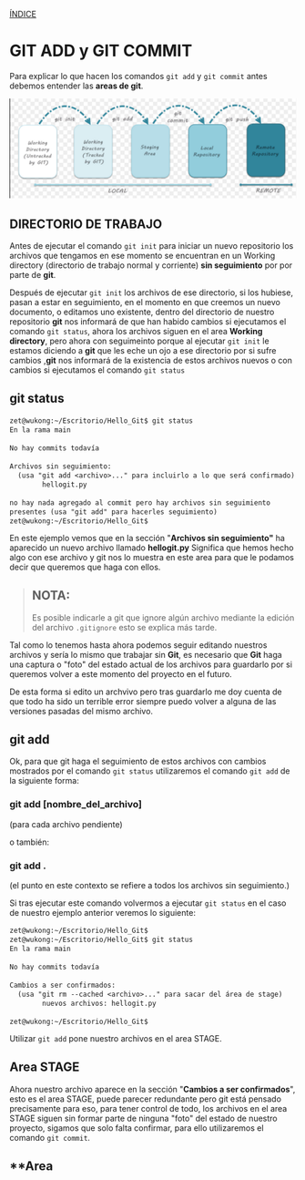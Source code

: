 [ÍNDICE](https://github.com/JoseFerDel/Guia_Git_GitHub/blob/Zet_main/README.md)

# **GIT ADD y GIT COMMIT**

Para explicar lo que hacen los comandos `git add` y `git commit` antes debemos entender las **areas de git**.

![git_areas.png](/IMG/Git_areas.png "Areas de git")

## **DIRECTORIO DE TRABAJO**

Antes de ejecutar el comando `git init` para iniciar un nuevo repositorio los archivos que tengamos en ese momento se encuentran en un Working directory (directorio de trabajo normal y corriente) **sin seguimiento** por por parte de **git**.

Después de ejecutar `git init` los archivos de ese directorio, si los hubiese, pasan a estar en seguimiento, en el momento en que creemos un nuevo documento, o editamos uno existente, dentro del directorio de nuestro repositorio **git** nos informará de que han habido cambios si ejecutamos el comando `git status`, ahora los archivos siguen en el area **Working directory**, pero ahora con seguimeinto porque al ejecutar `git init` le estamos diciendo a **git** que les eche un ojo a ese directorio por si sufre cambios ,**git** nos informará de la existencia de estos archivos nuevos o con cambios si ejecutamos el comando `git status`

## **git status**
``` 
zet@wukong:~/Escritorio/Hello_Git$ git status
En la rama main

No hay commits todavía

Archivos sin seguimiento:
  (usa "git add <archivo>..." para incluirlo a lo que será confirmado)
        hellogit.py

no hay nada agregado al commit pero hay archivos sin seguimiento presentes (usa "git add" para hacerles seguimiento)
zet@wukong:~/Escritorio/Hello_Git$ 
``` 

En este ejemplo vemos que en la sección "**Archivos sin seguimiento"** ha aparecido un nuevo archivo llamado **hellogit.py**
Significa que hemos hecho algo con ese archivo y git nos lo muestra en este area para que le podamos decir que queremos que haga con ellos.  

> ## NOTA:
> Es posible indicarle a git que ignore algún archivo mediante la edición del archivo `.gitignore` esto se explica más tarde.

Tal como lo tenemos hasta ahora podemos seguir editando nuestros archivos y sería lo mismo que trabajar sin **Git**, es necesario que **Git** haga una captura o "foto" del estado actual de los archivos para guardarlo por si queremos volver a este momento del proyecto en el futuro.

De esta forma si edito un archvivo pero tras guardarlo me doy cuenta de que todo ha sido un terrible error siempre puedo volver a alguna de las versiones pasadas del mismo archivo.

## **git add**

Ok, para que git haga el seguimiento de estos archivos con cambios mostrados por el comando `git status` utilizaremos el comando `git add` de la siguiente forma:

### git add [nombre_del_archivo]
(para cada archivo pendiente)

o también:

### git add . 
(el punto en este contexto se refiere a todos los archivos sin seguimiento.)

Si tras ejecutar este comando volvermos a ejecutar `git status` en el caso de nuestro ejemplo anterior veremos lo siguiente:
```
zet@wukong:~/Escritorio/Hello_Git$  
zet@wukong:~/Escritorio/Hello_Git$ git status 
En la rama main 
 
No hay commits todavía 
 
Cambios a ser confirmados: 
  (usa "git rm --cached <archivo>..." para sacar del área de stage) 
        nuevos archivos: hellogit.py 
 
zet@wukong:~/Escritorio/Hello_Git$
```
Utilizar `git add` pone nuestro archivos en el area STAGE.


## **Area STAGE**

Ahora nuestro archivo aparece en la sección "**Cambios a ser confirmados**", esto es el area STAGE, puede parecer redundante pero git está pensado precisamente para eso, para tener control de todo, los archivos en el area STAGE siguen sin formar parte de ninguna "foto" del estado de nuestro proyecto, sigamos que solo falta confirmar, para ello utilizaremos el comando `git commit`.

## **Area 








